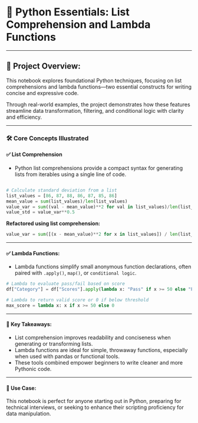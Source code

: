 # **🧠 Python Essentials: List Comprehension and Lambda Functions**
---

## **📌 Project Overview:**

This notebook explores foundational Python techniques, focusing on list comprehensions and lambda functions—two essential constructs for writing concise and expressive code. 

Through real-world examples, the project demonstrates how these features streamline data transformation, filtering, and conditional logic with clarity and efficiency.

---
### **🛠️ Core Concepts Illustrated**
#### **✅ List Comprehension**
- Python list comprehensions provide a compact syntax for generating lists from iterables using a single line of code.

```python

# Calculate standard deviation from a list
list_values = [86, 87, 88, 86, 87, 85, 86]
mean_value = sum(list_values)/len(list_values)
value_var = sum((val - mean_value)**2 for val in list_values)/len(list_values)
value_std = value_var**0.5
```
**Refactored using list comprehension:**

```python
value_var = sum([(x - mean_value)**2 for x in list_values]) / len(list_values)
```
---

#### **✅ Lambda Functions:**
- Lambda functions simplify small anonymous function declarations, often paired with `.apply()`, `map()`, or `conditional logic`.

```python
# Lambda to evaluate pass/fail based on score
df["Category"] = df["Scores"].apply(lambda x: "Pass" if x >= 50 else "Fail")

```
```python
# Lambda to return valid score or 0 if below threshold
max_score = lambda x: x if x >= 50 else 0
```
---

#### **🎯 Key Takeaways:**
- List comprehension improves readability and conciseness when generating or transforming lists.
- Lambda functions are ideal for simple, throwaway functions, especially when used with pandas or functional tools.
- These tools combined empower beginners to write cleaner and more Pythonic code.
---
#### **🚀 Use Case:**

This notebook is perfect for anyone starting out in Python, preparing for technical interviews, or seeking to enhance their scripting proficiency for data manipulation.
